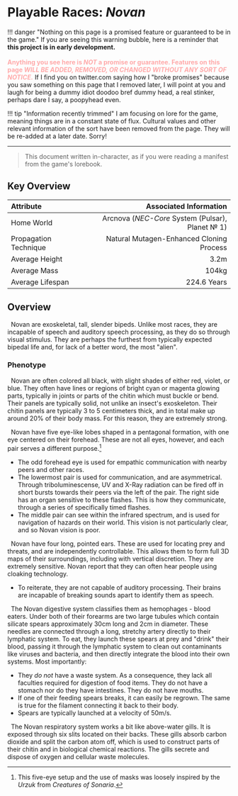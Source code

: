 # Playable Races: *Novan*

!!! danger "Nothing on this page is a promised feature or guaranteed to be in the game."
    If you are seeing this warning bubble, here is a reminder that **this project is in early development.**<br/>
    <br/>
    <span style="color:#faa">**Anything you see here is *NOT* a promise or guarantee. Features on this page *WILL BE ADDED, REMOVED, OR CHANGED WITHOUT ANY SORT OF NOTICE.***</span> If I find you on twitter.com saying how I "broke promises" because you saw something on this page that I removed later, I will point at you and laugh for being a dummy idiot doodoo bref dummy head, a real stinker, perhaps dare I say, a poopyhead even.</span>

!!! tip "Information recently trimmed"
    I am focusing on lore for the game, meaning things are in a constant state of flux. Cultural values and other relevant information of the sort have been removed from the page. They will be re-added at a later date. Sorry!

***

> This document written in-character, as if you were reading a manifest from the game's lorebook.

## Key Overview
| Attribute  | Associated Information  |
| :--------- | ----------------: |
| Home World | Arcnova (*NEC-Core* System (Pulsar), Planet № 1) |
| Propagation Technique | Natural Mutagen-Enhanced Cloning Process |
| Average Height | 3.2m |
| Average Mass | 104kg |
| Average Lifespan | 224.6 Years |

## Overview

&nbsp;&nbsp;Novan are exoskeletal, tall, slender bipeds. Unlike most races, they are incapable of speech and auditory speech processing, as they do so through visual stimulus. They are perhaps the furthest from typically expected bipedal life and, for lack of a better word, the most "alien".

### Phenotype

&nbsp;&nbsp;Novan are often colored all black, with slight shades of either red, violet, or blue. They often have lines or regions of bright cyan or magenta glowing parts, typically in joints or parts of the chitin which must buckle or bend. Their panels are typically solid, not unlike an insect's exoskeleton. Their chitin panels are typically 3 to 5 centimeters thick, and in total make up around 20% of their body mass. For this reason, they are extremely strong.

&nbsp;&nbsp;Novan have five eye-like lobes shaped in a pentagonal formation, with one eye centered on their forehead. These are not all eyes, however, and each pair serves a different purpose.[^disp:Analogue&#x20;1]

* The odd forehead eye is used for empathic communication with nearby peers and other races. 
* The lowermost pair is used for communication, and are asymmetrical. Through triboluminescense, UV and X-Ray radiation can be fired off in short bursts towards their peers via the left of the pair. The right side has an organ sensitive to these flashes. This is how they communicate, through a series of specifically timed flashes.
* The middle pair can see within the infrared spectrum, and is used for navigation of hazards on their world. This vision is not particularly clear, and so Novan vision is poor.

&nbsp;&nbsp;Novan have four long, pointed ears. These are used for locating prey and threats, and are independently controllable. This allows them to form full 3D maps of their surroundings, including with vertical discretion. They are extremely sensitive. Novan report that they can often hear people using cloaking technology.

* To reiterate, they are not capable of auditory processing. Their brains are incapable of breaking sounds apart to identify them as speech.

&nbsp;&nbsp;The Novan digestive system classifies them as hemophages - blood eaters. Under both of their forearms are two large tubules which contain silicate spears approximately 30cm long and 2cm in diameter. These needles are connected through a long, stretchy artery directly to their lymphatic system. To eat, they launch these spears at prey and "drink" their blood, passing it through the lymphatic system to clean out contaminants like viruses and bacteria, and then directly integrate the blood into their own systems. Most importantly:

* They *do not* have a waste system. As a consequence, they lack all faculties required for digestion of food items. They do not have a stomach nor do they have intestines. They do not have mouths.
* If one of their feeding spears breaks, it can easily be regrown. The same is true for the filament connecting it back to their body.
* Spears are typically launched at a velocity of 50m/s.

&nbsp;&nbsp;The Novan respiratory system works a bit like above-water gills. It is exposed through six slits located on their backs. These gills absorb carbon dioxide and split the carbon atom off, which is used to construct parts of their chitin and in biological chemical reactions. The gills secrete and dispose of oxygen and cellular waste molecules.

<!--

## Home World

&nbsp;&nbsp;The Novan homeworld is a tectonically and volcanically hyperactive dwarf planet with an average temperature of 102C. As a result, Novan are tailored to these extremely high temperatures and cannot live in climates a Human may consider habitable.

&nbsp;&nbsp;Cities are built in very large scales, composed of spires of solid obsidian and basalt. They are often decorated with colored glass. (Section incomplete!)

## Culture and Standards

&nbsp;&nbsp;Novan are always seen wearing basalt masks. These masks are decorated with glowing, fine lines of paint often showing zig-zag and dot patterns. Culturally, this mask is an effective requirement when around other races, as they consider it a taboo of the highest order to show their faces to those that are not their own kind, or honored among their kind. Interestingly, this stems from a deeply rooted religious belief that because they deviate from Divine Design, they must hide their faces to other races which are known to have also been created by the universe's omnipotent force. (* n.b. the universe does have a divine figure, but this has yet to be published) Most masks have only three "eyes", specifically the upper pair and the forehead. It is also considered taboo to hide the eye through which empathic communication is performed. Some masks may have all five, however.

&nbsp;&nbsp;Decorating masks is seen as an expression of personality and so each mask is tailor-fitted to an individual and tells a lot about their personality, interests, and age.

&nbsp;&nbsp;(informatlly written, personal notes) I want biotech for them, but not like body horror, I really dislike that type of fucked up living tech, its weird and a bit gross and I want my cryptids to be tolerable to average joe who plays the game. I think a design more like what Rain World does with specifically purposed cells and simple structures like slugs, bugs, and worms feels a bit better.

### Romantic and Bonding Interests

&nbsp;&nbsp;Novan do not create relationships. They may form bonds with several individuals, but it rarely exceeds a level comparable to what you might consider to be your friend. They also do not value family or heritage, as communities are considered a single unit, the parents of an individual are held in the same regard as the individual themselves.

!!! danger "A part of this document has been omitted."
    Certain parts of the specification (specifically for how this race is designed anatomically) contains mature content which has no means of being age-gated at this time. Until further notice, the section will be largely cleared to prevent this content from being visible to possible underage visitors.

&nbsp;&nbsp;(informally written)Novan reproduce asexually, but do require a member of the opposite sex to concieve a child. The "mother" creates a small egg, the "father" (I use quotes because they don't have these roles) instead mutates this egg rather than fertilizing it which causes it to grow from the size of a BB to the size of an ostrich egg over a couple months. Then the egg gets laid, and the genetically unique child will hatch in a couple more months.

-->

[^disp:Analogue&#x20;1]: This five-eye setup and the use of masks was loosely inspired by the *Urzuk* from *Creatures of Sonaria*.
